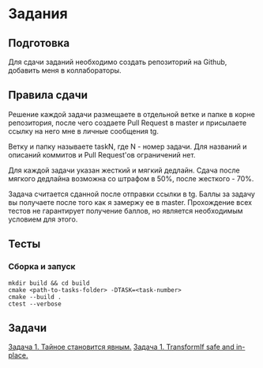 # Задания
## Подготовка
Для сдачи заданий необходимо создать репозиторий на Github, добавить меня в коллабораторы.
## Правила сдачи
Решение каждой задачи размещаете в отдельной ветке и папке в корне репозитория, после чего создаете Pull Request в master и присылаете ссылку на него мне в личные сообщения tg.  

Ветку и папку называете taskN, где N - номер задачи. Для названий и описаний коммитов и Pull Request'ов ограничений нет.  

Для каждой задачи указан жесткий и мягкий дедлайн. Сдача после мягкого дедлайна возможна со штрафом в 50%, после жесткого - 70%.  

Задача считается сданной после отправки ссылки в tg. Баллы за задачу вы получаете после того как я замержу ее в master. Прохождение всех тестов не гарантирует получение баллов, но является необходимым условием для этого.

## Тесты
### Сборка и запуск
```
mkdir build && cd build
cmake <path-to-tasks-folder> -DTASK=<task-number>
cmake --build .
ctest --verbose
```

## Задачи
[Задача 1. Тайное становится явным.](https://github.com/alexa0o/cpp-mipt-course/blob/master/tasks/task1)
[Задача 1. TransformIf safe and in-place.](https://github.com/alexa0o/cpp-mipt-course/blob/master/tasks/task2)
